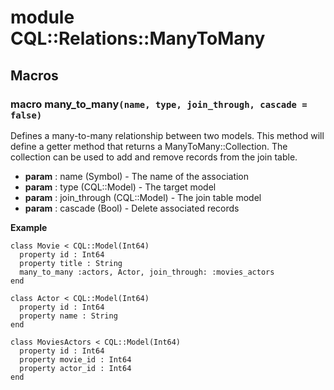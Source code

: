 # module CQL::Relations::ManyToMany

## Macros

### macro many\_to\_many`(name, type, join_through, cascade = false)`

Defines a many-to-many relationship between two models. This method will define a getter method that returns a ManyToMany::Collection. The collection can be used to add and remove records from the join table.

* **param** : name (Symbol) - The name of the association
* **param** : type (CQL::Model) - The target model
* **param** : join\_through (CQL::Model) - The join table model
* **param** : cascade (Bool) - Delete associated records

**Example**

```crystal
class Movie < CQL::Model(Int64)
  property id : Int64
  property title : String
  many_to_many :actors, Actor, join_through: :movies_actors
end

class Actor < CQL::Model(Int64)
  property id : Int64
  property name : String
end

class MoviesActors < CQL::Model(Int64)
  property id : Int64
  property movie_id : Int64
  property actor_id : Int64
end
```

